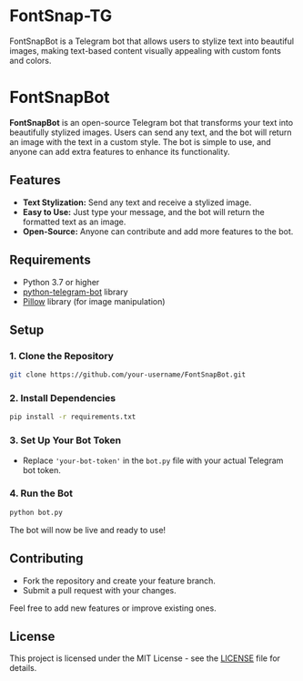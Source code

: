 # FontSnap-TG
FontSnapBot is a Telegram bot that allows users to stylize text into beautiful images, making text-based content visually appealing with custom fonts and colors.

# FontSnapBot

**FontSnapBot** is an open-source Telegram bot that transforms your text into beautifully stylized images. Users can send any text, and the bot will return an image with the text in a custom style. The bot is simple to use, and anyone can add extra features to enhance its functionality.

## Features
- **Text Stylization:** Send any text and receive a stylized image.
- **Easy to Use:** Just type your message, and the bot will return the formatted text as an image.
- **Open-Source:** Anyone can contribute and add more features to the bot.

## Requirements
- Python 3.7 or higher
- [python-telegram-bot](https://pypi.org/project/python-telegram-bot/) library
- [Pillow](https://pypi.org/project/Pillow/) library (for image manipulation)

## Setup

### 1. Clone the Repository
```bash
git clone https://github.com/your-username/FontSnapBot.git
```

### 2. Install Dependencies
```bash
pip install -r requirements.txt
```

### 3. Set Up Your Bot Token
- Replace `'your-bot-token'` in the `bot.py` file with your actual Telegram bot token.

### 4. Run the Bot
```bash
python bot.py
```

The bot will now be live and ready to use!

## Contributing
- Fork the repository and create your feature branch.
- Submit a pull request with your changes.

Feel free to add new features or improve existing ones.

## License
This project is licensed under the MIT License - see the [LICENSE](LICENSE) file for details.
